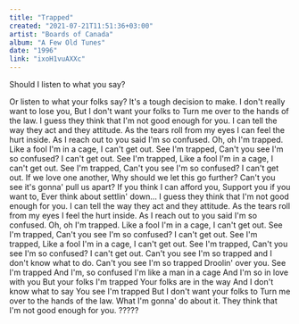 ```yaml
---
title: "Trapped"
created: "2021-07-21T11:51:36+03:00"
artist: "Boards of Canada"
album: "A Few Old Tunes"
date: "1996"
link: "ixoH1vuAXXc"
---
```


Should I listen to what you say?

Or listen to what your folks say?
It's a tough decision to make.
I don't really want to lose you,
But I don't want your folks to
Turn me over to the hands of the law.
I guess they think that I'm not good enough for you.
I can tell the way they act and they attitude.
As the tears roll from my eyes
I can feel the hurt inside.
As I reach out to you said I'm so confused.
Oh, oh I'm trapped.
Like a fool I'm in a cage,
I can't get out.
See I'm trapped,
Can't you see I'm so confused?
I can't get out.
See I'm trapped,
Like a fool I'm in a cage,
I can't get out.
See I'm trapped,
Can't you see I'm so confused?
I can't get out.
If we love one another,
Why should we let this go further?
Can't you see it's gonna' pull us apart?
If you think I can afford you,
Support you if you want to,
Ever think about settlin' down...
I guess they think that I'm not good enough for you.
I can tell the way they act and they attitude.
As the tears roll from my eyes
I feel the hurt inside.
As I reach out to you said I'm so confused.
Oh, oh I'm trapped.
Like a fool I'm in a cage,
I can't get out.
See I'm trapped,
Can't you see I'm so confused?
I can't get out.
See I'm trapped,
Like a fool I'm in a cage,
I can't get out.
See I'm trapped,
Can't you see I'm so confused?
I can't get out.
Can't you see I'm so trapped and I don't know what to do.
Can't you see I'm so trapped
Droolin' over you.
See I'm trapped
And I'm, so confused
I'm like a man in a cage
And I'm so in love with you
But your folks
I'm trapped
Your folks are in the way
And I don't know what to say
You see I'm trapped
But I don't want your folks to
Turn me over to the hands of the law.
What I'm gonna' do about it.
They think that I'm not good enough for you.
?????
